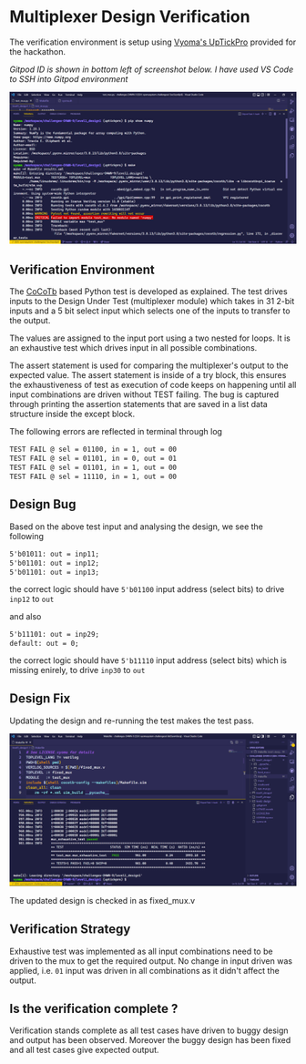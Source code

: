 # Multiplexer Design Verification

The verification environment is setup using [Vyoma's UpTickPro](https://vyomasystems.com) provided for the hackathon.

*Gitpod ID is shown in bottom left of screenshot below. I have used VS Code to SSH into Gitpod environment*

<img src="/level1_design1/gitpod_id.png" alt="Alt text" title="Optional title">

## Verification Environment

The [CoCoTb](https://www.cocotb.org/) based Python test is developed as explained. The test drives inputs to the Design Under Test (multiplexer module) which takes in 31 2-bit inputs and a 5 bit select input which selects one of the inputs to transfer to the output.

The values are assigned to the input port using a two nested for loops. It is an exhaustive test which drives input in all possible combinations.

The assert statement is used for comparing the multiplexer's output to the expected value. The assert statement is inside of a try block, this ensures the exhaustiveness of test as execution of code keeps on happening until all input combinations are driven without TEST failing. The bug is captured through printing the assertion statements that are saved in a list data structure inside the except block.

The following errors are reflected in terminal through log 
```
TEST FAIL @ sel = 01100, in = 1, out = 00
TEST FAIL @ sel = 01101, in = 0, out = 01
TEST FAIL @ sel = 01101, in = 1, out = 00
TEST FAIL @ sel = 11110, in = 1, out = 00
```

## Design Bug
Based on the above test input and analysing the design, we see the following

```
5'b01011: out = inp11;
5'b01101: out = inp12;
5'b01101: out = inp13;
```
the correct logic should have ``5'b01100`` input address (select bits) to drive ``inp12`` to ``out``

and also

```
5'b11101: out = inp29;
default: out = 0;
```

the correct logic should have ``5'b11110`` input address (select bits) which is missing enirely, to drive ``inp30`` to ``out``

## Design Fix
Updating the design and re-running the test makes the test pass.

<img src="/level1_design1/design_fix_mux.png" alt="Alt text" title="Optional title">

The updated design is checked in as fixed_mux.v

## Verification Strategy

Exhaustive test was implemented as all input combinations need to be driven to the mux to get the required output. No change in input driven was applied, i.e. ``01`` input was driven in all combinations as it didn't affect the output.

## Is the verification complete ?

Verification stands complete as all test cases have driven to buggy design and output has been observed. Moreover the buggy design has been fixed and all test cases give expected output.
